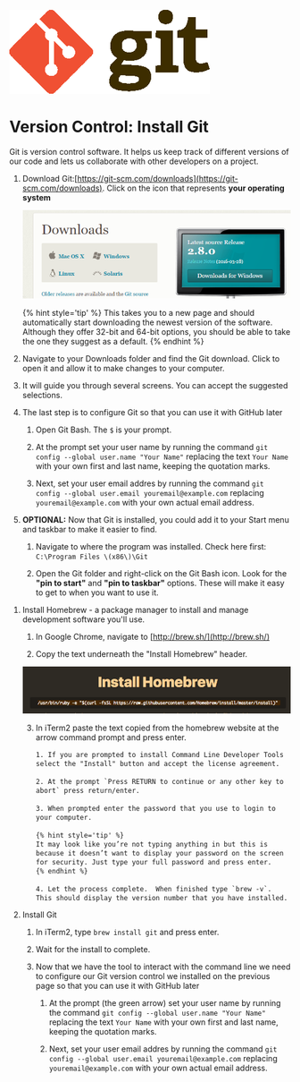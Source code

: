 ![](/assets/gitLogo.png)

# Version Control: Install Git

Git is version control software. It helps us keep track of different versions of our code and lets us collaborate with other developers on a project.

<!--sec data-title="Windows" data-id="section0" data-show=true data-collapse=true ces-->

1. Download Git:[https://git-scm.com/downloads](https://git-scm.com/downloads). Click on the icon that represents **your operating system**

   ![Git Download Image](/assets/image05png.png)

      {% hint style='tip' %}
      This takes you to a new page and should automatically start downloading the newest version of the software. Although they offer 32-bit and 64-bit options, you should be able to take the one they suggest as a default.
      {% endhint %}
   
2. Navigate to your Downloads folder and find the Git download. Click to open it and allow it to make changes to your computer.

3. It will guide you through several screens. You can accept the suggested selections.

4. The last step is to configure Git so that you can use it with GitHub later

      1. Open Git Bash.  The `$` is your prompt.

      2. At the prompt set your user name by running the command `git config --global user.name "Your Name"` replacing the text `Your Name` with your own first and last name, keeping the quotation marks.

      3. Next, set your user email addres by running the command `git config --global user.email youremail@example.com` replacing `youremail@example.com` with your own actual email address.
      
2. **OPTIONAL:** Now that Git is installed, you could add it to your Start menu and taskbar to make it easier to find.

      1. Navigate to where the program was installed.  Check here first: `C:\Program Files \(x86\)\Git`

      2. Open the Git folder and right-click on the Git Bash icon.  Look for the **"pin to start"** and **"pin to taskbar"** options. These will make it easy to get to when you want to use it.

<!--endsec-->

<!--sec data-title="Mac" data-id="section1" data-show=true data-collapse=true ces-->

1. Install Homebrew - a package manager to install and manage development software you'll use. 

      1. In Google Chrome, navigate to [http://brew.sh/](http://brew.sh/)
      
      2. Copy the text underneath the "Install Homebrew" header.
      
      ![](/assets/homebrew.png)
      
      3. In iTerm2 paste the text copied from the homebrew website at the arrow command prompt and press enter.
      
             1. If you are prompted to install Command Line Developer Tools select the "Install" button and accept the license agreement.  
             
             2. At the prompt `Press RETURN to continue or any other key to abort` press return/enter.
             
             3. When prompted enter the password that you use to login to your computer.
             
             {% hint style='tip' %}
             It may look like you’re not typing anything in but this is because it doesn’t want to display your password on the screen for security. Just type your full password and press enter.
             {% endhint %}
             
             4. Let the process complete.  When finished type `brew -v`.  This should display the version number that you have installed.  



2. Install Git
      
      1. In iTerm2, type `brew install git` and press enter.
      
      2. Wait for the install to complete.
      
      3. Now that we have the tool to interact with the command line we need to configure our Git version control we installed on the previous page so that you can use it with GitHub later

            1. At the prompt (the green arrow) set your user name by running the command `git config --global user.name "Your Name"` replacing the text `Your Name` with your own first and last name, keeping the quotation marks.

            2. Next, set your user email addres by running the command `git config --global user.email youremail@example.com` replacing `youremail@example.com` with your own actual email address.
   
   



